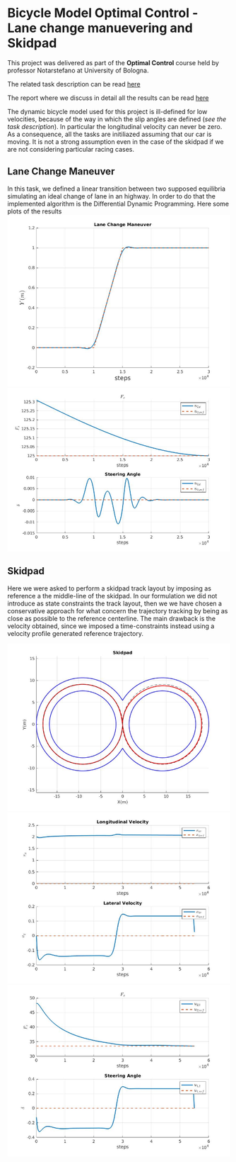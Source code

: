 # Bicycle Model Optimal Control - Lane change manuevering and Skidpad

This project was delivered as part of  the **Optimal Control** course held by professor Notarstefano at University of Bologna.

The related task description can be read [here](http://github.com/aleegeco/Bicycle-model-Optimal-Control/blob/main/main_vehicle.pdf)

The report where we discuss in detail all the results can be read [here](http://github.com/aleegeco/Bicycle-model-Optimal-Control/blob/main/Report_Optimal_Control_Bicycle_Model_CecconiBugoFrangiamone.pdf)

The dynamic bicycle model used for this project is ill-defined for low velocities, because of the way in which the slip angles are defined (*see the task description*). In particular the longitudinal velocity can never be zero.
As a consequence, all the tasks are initiliazed assuming that our car is moving. It is not a strong assumption even in the case of the skidpad if we are not considering particular racing cases. 

## Lane Change Maneuver ##
In this task, we defined a linear transition between two supposed equilibria simulating an ideal change of lane in an highway. In order to do that the implemented algorithm is the Differential Dynamic Programming. Here some plots of the results
<img src="Plot/Lane%20change%20maneuver/lane_change.jpg" width="550"> <img src="Plot/Lane%20change%20maneuver/inputs.jpg" width="550">

## Skidpad ##
Here we were asked to perform a skidpad track layout by imposing as reference a the middle-line of the skidpad.
In our formulation we did not introduce as state constraints the track layout, then we we have chosen a conservative approach for what concern the trajectory tracking by being as close as possible to the reference centerline. The main drawback is the velocity obtained, since we imposed a time-constraints instead using a velocity profile generated reference trajectory.

<img src="Plot/Skidpad/skidpad.jpg" width="550"> <img src="Plot/Skidpad/skidpad_vels.jpg" width="550"> <img src="Plot/Skidpad/skidpad_inputs.jpg" width="550">


